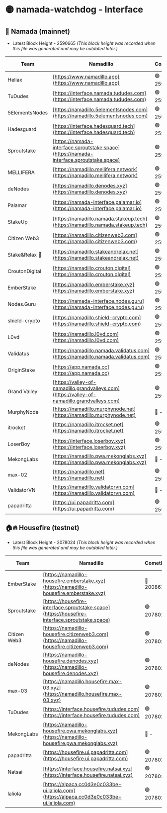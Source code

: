 # 🟡 namada-watchdog - Interface

## 🚀 Namada (mainnet)
- Latest Block Height - 2590665 *(This block height was recorded when this file was generated and may be outdated later.)*

| Team | Namadillo | CometBFT | Indexer | MASP Indexer |
|-|-|-|-|-|
| Heliax | [https://www.namadillo.app](https://www.namadillo.app) | 🟢 2590644 | 🟢 2590644 | 🟢 2590644 |
| TuDudes | [https://interface.namada.tududes.com](https://interface.namada.tududes.com) | 🟢 2590644 | 🟢 2590644 | 🟢 2590644 |
| 5ElementsNodes | [https://namadillo.5elementsnodes.com](https://namadillo.5elementsnodes.com) | 🟢 2590644 | 🟢 2590644 | 🟢 2590644 |
| Hadesguard | [https://interface.hadesguard.tech](https://interface.hadesguard.tech) | 🟢 2590645 | 🟢 2590645 | 🟢 2590645 |
| Sproutstake | [https://namada-interface.sproutstake.space](https://namada-interface.sproutstake.space) | 🟢 2590645 | 🔴 2513702 | 🔴 - |
| MELLIFERA | [https://namadillo.mellifera.network](https://namadillo.mellifera.network) | 🟢 2590648 | 🟢 2590648 | 🟢 2590648 |
| deNodes | [https://namadillo.denodes.xyz](https://namadillo.denodes.xyz) | 🟢 2590649 | 🟢 2590649 | 🟢 2590649 |
| Palamar | [https://namada-interface.palamar.io](https://namada-interface.palamar.io) | 🟢 2590650 | 🟢 2590650 | 🟢 2590650 |
| StakeUp | [https://namadillo.namada.stakeup.tech](https://namadillo.namada.stakeup.tech) | 🟢 2590650 | 🟢 2590650 | 🟢 2590650 |
| Citizen Web3 | [https://namadillo.citizenweb3.com](https://namadillo.citizenweb3.com) | 🟢 2590651 | 🟢 2590651 | 🟢 2590651 |
| Stake&Relax 🦥 | [https://namadillo.stakeandrelax.net](https://namadillo.stakeandrelax.net) | 🟢 2590651 | 🟢 2590651 | 🟢 2590651 |
| CroutonDigital | [https://namadillo.crouton.digital](https://namadillo.crouton.digital) | 🟢 2590652 | 🟢 2590652 | 🟢 2590652 |
| EmberStake | [https://namadillo.emberstake.xyz](https://namadillo.emberstake.xyz) | 🟢 2590653 | 🟢 2590652 | 🟢 2590652 |
| Nodes.Guru | [https://namada-interface.nodes.guru](https://namada-interface.nodes.guru) | 🟢 2590653 | 🟢 2590653 | 🟢 2590653 |
| shield-crypto | [https://namadillo.shield-crypto.com](https://namadillo.shield-crypto.com) | 🟢 2590653 | 🟢 2590653 | 🟢 2590653 |
| L0vd | [https://namadillo.l0vd.com](https://namadillo.l0vd.com) | 🟢 2590654 | 🟢 2590654 | 🟢 2590654 |
| Validatus | [https://namadillo.namada.validatus.com](https://namadillo.namada.validatus.com) | 🟢 2590655 | 🟢 2590655 | 🟢 2590655 |
| OriginStake | [https://app.namada.cc](https://app.namada.cc) | 🟢 2590656 | 🟢 2590655 | 🟢 2590655 |
| Grand Valley | [https://valley-of-namadillo.grandvalleys.com](https://valley-of-namadillo.grandvalleys.com) | 🟢 2590657 | 🟢 2590657 | 🟢 2590657 |
| MurphyNode | [https://namadillo.murphynode.net](https://namadillo.murphynode.net) | 🔴 - | 🔴 - | 🔴 - |
| itrocket | [https://namadillo.itrocket.net](https://namadillo.itrocket.net) | 🟢 2590659 | 🟢 2590659 | 🟢 2590659 |
| LoserBoy | [https://interface.loserboy.xyz](https://interface.loserboy.xyz) | 🟢 2590660 | 🟢 2590660 | 🟢 2590660 |
| MekongLabs | [https://namadillo.pwa.mekonglabs.xyz](https://namadillo.pwa.mekonglabs.xyz) | 🔴 - | 🔴 - | 🔴 - |
| max-02 | [https://namadillo.net](https://namadillo.net) | 🟢 2590662 | 🟢 2590662 | 🟢 2590662 |
| ValidatorVN | [https://namadillo.validatorvn.com](https://namadillo.validatorvn.com) | 🔴 - | 🔴 - | 🔴 - |
| papadritta | [https://ui.papadritta.com](https://ui.papadritta.com) | 🟢 2590665 | 🟢 2590665 | 🟢 2590665 |

## 🏠🔥 Housefire (testnet)
- Latest Block Height - 2078024 *(This block height was recorded when this file was generated and may be outdated later.)*

| Team | Namadillo | CometBFT | Indexer | MASP Indexer |
|-|-|-|-|-|
| EmberStake | [https://namadillo-housefire.emberstake.xyz](https://namadillo-housefire.emberstake.xyz) | 🔴 2008636 | 🔴 - | 🔴 - |
| Sproutstake | [https://housefire-interface.sproutstake.space](https://housefire-interface.sproutstake.space) | 🟢 2078019 | 🟢 2078019 | 🟢 2078019 |
| Citizen Web3 | [https://namadillo-housefire.citizenweb3.com](https://namadillo-housefire.citizenweb3.com) | 🟢 2078020 | 🟢 2078020 | 🟢 2078020 |
| deNodes | [https://namadillo-housefire.denodes.xyz](https://namadillo-housefire.denodes.xyz) | 🟢 2078020 | 🟢 2078020 | 🟢 2078020 |
| max-03 | [https://namadillo.housefire.max-03.xyz](https://namadillo.housefire.max-03.xyz) | 🟢 2078021 | 🟢 2078021 | 🟢 2078021 |
| TuDudes | [https://interface.housefire.tududes.com](https://interface.housefire.tududes.com) | 🟢 2078021 | 🟢 2078021 | 🟢 2078021 |
| MekongLabs | [https://namadillo-housefire.pwa.mekonglabs.xyz](https://namadillo-housefire.pwa.mekonglabs.xyz) | 🔴 - | 🔴 - | 🔴 - |
| papadritta | [https://housefire.ui.papadritta.com](https://housefire.ui.papadritta.com) | 🟢 2078023 | 🟢 2078023 | 🟢 2078023 |
| Natsai | [https://interface.housefire.natsai.xyz](https://interface.housefire.natsai.xyz) | 🟢 2078024 | 🟢 2078023 | 🟢 2078023 |
| laliola | [https://alpaca.cc0d3e0c033be-ui.laliola.com](https://alpaca.cc0d3e0c033be-ui.laliola.com) | 🟢 2078024 | 🟢 2078024 | 🟢 2078024 |

